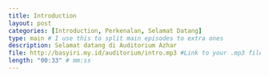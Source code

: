 ```yaml
---
title: Introduction
layout: post
categories: [Introduction, Perkenalan, Selamat Datang]
type: main # I use this to split main episodes to extra ones
description: Selamat datang di Auditorium Azhar
file: http://basyiri.my.id/auditorium/intro.mp3 #Link to your .mp3 file
length: "00:33" # mm:ss
---
```


